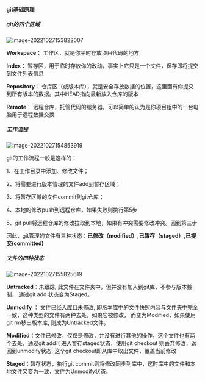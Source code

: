 #### git基础原理

##### git的四个区域

![image-20221027153822007](D:\0voice\git\git的基础原理.assets\image-20221027153822007.png)

**Workspace**： 工作区，就是你平时存放项目代码的地方

**Index**： 暂存区，用于临时存放你的改动，事实上它只是一个文件，保存即将提交到文件列表信息

**Repository**： 仓库区（或版本库），就是安全存放数据的位置，这里面有你提交到所有版本的数据。其中HEAD指向最新放入仓库的版本

**Remote**： 远程仓库，托管代码的服务器，可以简单的认为是你项目组中的一台电脑用于远程数据交换



##### 工作流程

![image-20221027154853919](D:\0voice\git\git的基础原理.assets\image-20221027154853919.png)

git的工作流程一般是这样的：

1、在工作目录中添加、修改文件；

2、将需要进行版本管理的文件add到暂存区域；

3、将暂存区域的文件commit到git仓库；

4、本地的修改push到远程仓库，如果失败则执行第5步

5、git pull将远程仓库的修改拉取到本地，如果有冲突需要修改冲突。回到第三步

因此，git管理的文件有三种状态：**已修改（modified）,已暂存（staged）,已提交(committed)**



##### 文件的四种状态

![image-20221027155825619](D:\0voice\git\git的基础原理.assets\image-20221027155825619.png)

**Untracked**：未跟踪, 此文件在文件夹中，但并没有加入到git库，不参与版本控制， 通过git add 状态变为Staged。

**Unmodify** ： 文件已经入库且未修改, 即版本库中的文件快照内容与文件夹中完全一致，这种类型的文件有两种去处，如果它被修改， 而变为Modified，如果使用git rm移出版本库, 则成为Untracked文件。

**Modified**：文件已修改，仅仅是修改，并没有进行其他的操作，这个文件也有两个去处，通过git add可进入暂存staged状态，使用git checkout 则丢弃修改，返回到unmodify状态, 这个git checkout即从库中取出文件，覆盖当前修改

**Staged**：暂存状态，执行git commit则将修改同步到库中，这时库中的文件和本地文件又变为一致，文件为Unmodify状态。